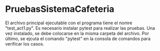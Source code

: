 # PruebasSistemaCafeteria

El archivo principal ejecutable con el programa tiene el nomre "test_act1.py".
Es necesario instalar pytest para realizar las pruebas.
Una vez instalado, se debe colocarse en la misma carpeta del archivo.
Por último, se ejcuta el comando "pytest" en la consola de comandos para verificar los casos.
